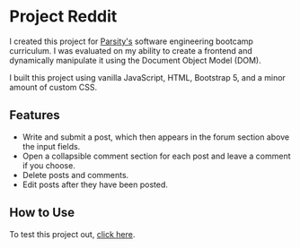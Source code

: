 # Project Reddit

I created this project for [Parsity's](https://parsity.io/) software engineering bootcamp curriculum. I was evaluated on my ability to create a frontend and dynamically manipulate it using the Document Object Model (DOM).

I built this project using vanilla JavaScript, HTML, Bootstrap 5, and a minor amount of custom CSS.

## Features

- Write and submit a post, which then appears in the forum section above the input fields.
- Open a collapsible comment section for each post and leave a comment if you choose.
- Delete posts and comments.
- Edit posts after they have been posted.

## How to Use

To test this project out, [click here](https://jordanccox.github.io/project-reddit/).
